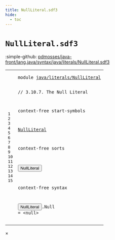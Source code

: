 ```yaml
---
title: NullLiteral.sdf3
hide:
  - toc
---
```


# `NullLiteral.sdf3`

:simple-github: [pdmosses/java-front/lang.java/syntax/java/literals/NullLiteral.sdf3]

[pdmosses/java-front/lang.java/syntax/java/literals/NullLiteral.sdf3]: https://github.com/pdmosses/java-front/blob/master/lang.java/syntax/java/literals/NullLiteral.sdf3 "The source file on GitHub"

<div class="sdf3"><table class="highlighttable"><tbody><tr><td class="linenos"><div class="linenodiv"><pre><span></span>1
2
3
4
5
6
7
8
9
10
11
12
13
14
15
</pre></div></td>
<td class="code"><pre><code><span class="keyword">module</span> <a href="../Main.sdf3/#java/literals/NullLiteral_11_3" id="java/literals/NullLiteral_1_8" title="a definition with a single reference">java/literals/NullLiteral</a>

<span class="layout">// 3.10.7. The Null Literal</span>

<span class="keyword">context-free start-symbols</span>
  
  <a href="#NullLiteral_11_3" id="NullLiteral_7_3" title="a reference to a single-file definition">NullLiteral</a>

<span class="keyword">context-free sorts</span>

  <button class="modal-open" id="NullLiteral_11_3" title="a definition with multiple references" data-urls="#NullLiteral line 7_3; ../Main.sdf3/#NullLiteral line 24_13">NullLiteral</button>

<span class="keyword">context-free syntax</span>

  <button class="modal-open" id="NullLiteral_15_3" title="a definition with multiple references" data-urls="#NullLiteral line 7_3; ../Main.sdf3/#NullLiteral line 24_13">NullLiteral</button>.<span class="cons_Constructor"><span id="Null_15_15" title="a definition with no references">Null</span></span> = &lt;<span class="cons_String">null</span>&gt;
</code></pre></td></tr></tbody></table></div>

<div id="modal">
  <div id="modal-content">
    <span id="modal-close">&times;</span>
    <h2 id="modal-h2"></h2>
    <p  id="modal-p"></p>
    <ul id="modal-ul"></ul>
  </div>
</div>
